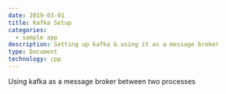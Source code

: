 ```yaml
---
date: 2019-03-01
title: Kafka Setup
categories:
  - sample app
description: Setting up kafka & using it as a message broker
type: Document
technology: cpp
---
```



Using kafka as a message broker between two processes